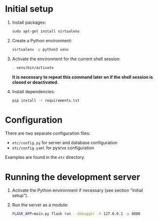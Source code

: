 # Initial setup

 1. Install packages:

    ~~~sh
    sudo apt-get install virtualenv
    ~~~

 2. Create a Python environment:

    ~~~sh
    virtualenv -p python3 venv
    ~~~

 3. Activate the environment for the current shell session:

    ~~~sh
    . venv/bin/activate
    ~~~

    **It is necessary to repeat this command later on if the shell session is
    closed or deactivated.**

 4. Install dependencies:

    ~~~sh
    pip install -r requirements.txt
    ~~~

# Configuration

There are two separate configuration files:

  - `etc/config.py` for server and database configuration
  - `etc/config.yaml` for pysrvx configuration

Examples are found in the `etc` directory.

# Running the development server

 1. Activate the Python environment if necessary (see section "Initial setup").

 2. Run the server as a module:

    ~~~sh
    FLASK_APP=main.py flask run --debugger -h 127.0.0.1 -p 8080
    ~~~
